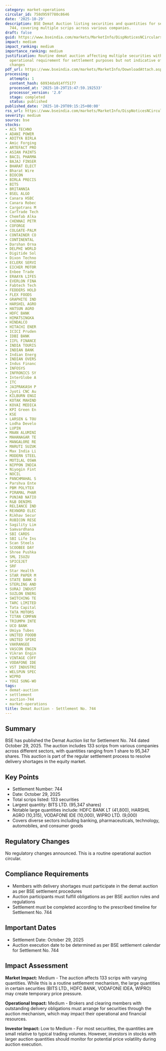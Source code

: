 ```yaml
---
category: market-operations
circular_id: 758d9597780c8646
date: '2025-10-29'
description: BSE Demat Auction listing securities and quantities for settlement number
  744, covering multiple scrips across various companies.
draft: false
guid: https://www.bseindia.com/markets/MarketInfo/DispNoticesNCirculars.aspx?Noticeid={D40FDC9F-0456-4D05-BBD5-3810E3CA77C0}&noticeno=20251029-3&dt=10/29/2025&icount=3&totcount=56&flag=0
impact: medium
impact_ranking: medium
importance_ranking: medium
justification: Routine demat auction affecting multiple securities with varying quantities;
  operational requirement for settlement purposes but not indicative of broader market
  changes
pdf_url: https://www.bseindia.com/markets/MarketInfo/DownloadAttach.aspx?id=20251029-3&attachedId=087e7eaa-1b60-4f8c-9038-280189096df5
processing:
  attempts: 1
  content_hash: 60934da914ff5177
  processed_at: '2025-10-29T15:47:59.192533'
  processor_version: '2.0'
  stage: completed
  status: published
published_date: '2025-10-29T09:15:25+00:00'
rss_url: https://www.bseindia.com/markets/MarketInfo/DispNoticesNCirculars.aspx?Noticeid={D40FDC9F-0456-4D05-BBD5-3810E3CA77C0}&noticeno=20251029-3&dt=10/29/2025&icount=3&totcount=56&flag=0
severity: medium
source: bse
stocks:
- ACS TECHNO
- ADANI POWER
- ADITYA BIRLA
- Amic Forging
- ARTEFACT PRO
- ASIAN PAINTS
- BACIL PHARMA
- BAJAJ FINSER
- BHARAT ELECT
- Bharat Wire
- BIOCON
- BIRLA PRECIS
- BITS
- BRITANNIA
- BSEL ALGO
- Canara HSBC
- Canara Robec
- Cargotrans M
- CarTrade Tech
- Chemfab Alka
- CHENNAI PETR
- COFORGE
- COLGATE-PALM
- CONTAINER CO
- CONTINENTAL
- Darshan Orna
- DELPHI WORLD
- Digitide Sol
- Dixon Techno
- ECLERX SERVI
- EICHER MOTOR
- Enbee Trade
- ERAAYA LIFES
- EVERLON FINA
- Fabtech Tech
- FEDDERS HOLD
- FLEX FOODS
- GRAPHITE IND
- HARSHIL AGRO
- HATSUN AGRO
- HDFC BANK
- HIMATSINGKA
- HINDALCO
- HITACHI ENER
- ICICI Pruden
- IDBI BANK
- IIFL FINANCE
- INDIA TOURIS
- INDIAN BANK
- Indian Energ
- INDIAN OVERS
- Indus Financ
- INFOSYS
- INFRONICS SY
- InterGlobe A
- ITC
- JAIPRAKASH P
- Jyoti CNC Au
- KILBURN ENGI
- KOTAK MAHIND
- KOVAI MEDICA
- KPI Green En
- KSE
- LARSEN & TOU
- Lodha Develo
- LUPIN
- MAAN ALUMINI
- MAHANAGAR TE
- MANGALORE RE
- MARUTI SUZUK
- Max India Li
- MODERN STEEL
- MOTILAL OSWA
- NIPPON INDIA
- Niyogin Fint
- NOCIL
- PANCHMAHAL S
- Parshva Ente
- PBM POLYTEX
- PIRAMAL PHAR
- PUNJAB NATIO
- R&B DENIMS
- RELIANCE IND
- REXNORD ELEC
- Rikhav Secur
- RUBICON RESE
- Sagility Lim
- Samvardhana
- SBI CARDS
- SBI Life Ins
- Scan Steels
- SCOOBEE DAY
- Shree Pushka
- SML ISUZU
- SPICEJET
- SRF
- Star Health
- STAR PAPER M
- STATE BANK O
- STERLING AND
- SURAJ INDUST
- SUZLON ENERG
- SWITCHING TE
- TARC LIMITED
- Tata Capital
- TATA MOTORS
- TITAN COMPAN
- TRIUMPH INTE
- UCO BANK
- Umiya Tubes
- UNITED FOODB
- UNITED SPIRI
- VAKRANGEE
- VASCON ENGIN
- Vikran Engin
- VINTAGE COFF
- VODAFONE IDE
- VST INDUSTRI
- WELSPUN SPEC
- WIPRO
- YOGI SUNG-WO
tags:
- demat-auction
- settlement
- auction-744
- market-operations
title: Demat Auction - Settlement No. 744
---
```


## Summary

BSE has published the Demat Auction list for Settlement No. 744 dated October 29, 2025. The auction includes 133 scrips from various companies across different sectors, with quantities ranging from 1 share to 95,347 shares. This auction is part of the regular settlement process to resolve delivery shortages in the equity market.

## Key Points

- Settlement Number: 744
- Date: October 29, 2025
- Total scrips listed: 133 securities
- Largest quantity: BITS LTD. (95,347 shares)
- Notable large quantities include: HDFC BANK LT (41,800), HARSHIL AGRO (10,315), VODAFONE IDE (10,000), WIPRO LTD. (9,000)
- Covers diverse sectors including banking, pharmaceuticals, technology, automobiles, and consumer goods

## Regulatory Changes

No regulatory changes announced. This is a routine operational auction circular.

## Compliance Requirements

- Members with delivery shortages must participate in the demat auction as per BSE settlement procedures
- Auction participants must fulfill obligations as per BSE auction rules and regulations
- Settlement must be completed according to the prescribed timeline for Settlement No. 744

## Important Dates

- Settlement Date: October 29, 2025
- Auction execution date to be determined as per BSE settlement calendar for Settlement No. 744

## Impact Assessment

**Market Impact:** Medium - The auction affects 133 scrips with varying quantities. While this is a routine settlement mechanism, the large quantities in certain securities (BITS LTD., HDFC BANK, VODAFONE IDEA, WIPRO) may create temporary price pressure.

**Operational Impact:** Medium - Brokers and clearing members with outstanding delivery obligations must arrange for securities through the auction mechanism, which may impact their operational and financial resources.

**Investor Impact:** Low to Medium - For most securities, the quantities are small relative to typical trading volumes. However, investors in stocks with larger auction quantities should monitor for potential price volatility during auction execution.